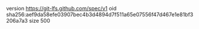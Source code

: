 version https://git-lfs.github.com/spec/v1
oid sha256:aef9da58efe03907bec4b3d4894d7f511a65e07556f47d467e1e81bf3206a7a3
size 500
